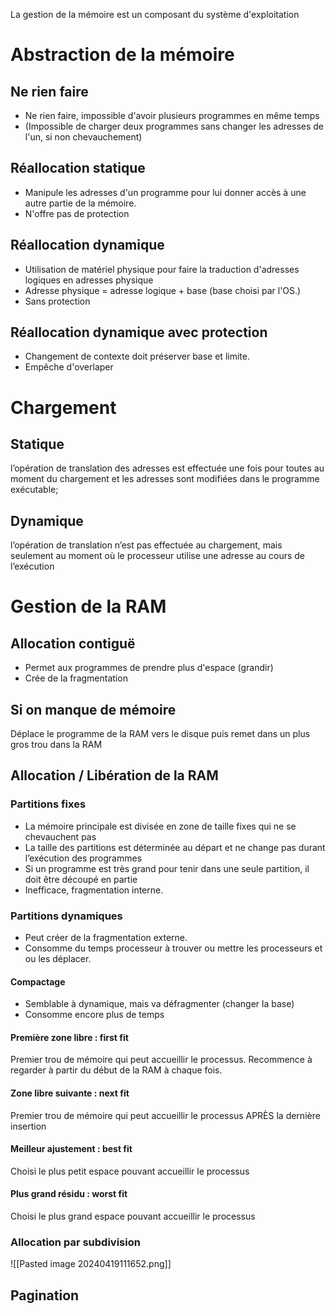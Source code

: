 La gestion de la mémoire est un composant du système d'exploitation

# Abstraction de la mémoire
## Ne rien faire
- Ne rien faire, impossible d'avoir plusieurs programmes en même temps
- (Impossible de charger deux programmes sans changer les adresses de l'un, si non chevauchement)
## Réallocation statique
- Manipule les adresses d'un programme pour lui donner accès à une autre partie de la mémoire.
- N'offre pas de protection
## Réallocation dynamique
- Utilisation de matériel physique pour faire la traduction d'adresses logiques en adresses physique
- Adresse physique = adresse logique + base (base choisi par l'OS.)
- Sans protection
## Réallocation dynamique avec protection
- Changement de contexte doit préserver base et limite.
- Empêche d'overlaper
# Chargement 
## Statique
l’opération de translation des adresses est effectuée une fois pour toutes au moment du chargement et les adresses sont modifiées dans le programme exécutable;
## Dynamique
l’opération de translation n’est pas effectuée au chargement, mais seulement au moment où le processeur utilise une adresse au cours de l’exécution
# Gestion de la RAM
## Allocation contiguë
- Permet aux programmes de prendre plus d'espace (grandir)
- Crée de la fragmentation
## Si on manque de mémoire
Déplace le programme de la RAM vers le disque puis remet dans un plus gros trou dans la RAM

## Allocation / Libération de la RAM
### Partitions fixes
- La mémoire principale est divisée en zone de taille fixes qui ne se chevauchent pas
- La taille des partitions est déterminée au départ et ne change pas durant l’exécution des programmes
- Si un programme est très grand pour tenir dans une seule partition, il doit être découpé en partie
- Inefficace, fragmentation interne.
### Partitions dynamiques
- Peut créer de la fragmentation externe.
- Consomme du temps processeur à trouver ou mettre les processeurs et ou les déplacer.
#### Compactage
- Semblable à dynamique, mais va défragmenter (changer la base)
- Consomme encore plus de temps
#### Première zone libre : first fit
Premier trou de mémoire qui peut accueillir le processus. Recommence à regarder à partir du début de la RAM à chaque fois.
#### Zone libre suivante : next fit
Premier trou de mémoire qui peut accueillir le processus APRÈS la dernière insertion
#### Meilleur ajustement : best fit
Choisi le plus petit espace pouvant accueillir le processus
#### Plus grand résidu : worst fit
Choisi le plus grand espace pouvant accueillir le processus

### Allocation par subdivision
![[Pasted image 20240419111652.png]]
## Pagination
